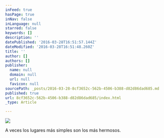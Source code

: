 ```yaml
---
inFeed: true
hasPage: true
inNav: false
inLanguage: null
starred: false
keywords: []
description: ''
datePublished: '2016-03-28T16:51:57.144Z'
dateModified: '2016-03-28T16:51:48.260Z'
title: ''
author: []
authors: []
publisher:
  name: null
  domain: null
  url: null
  favicon: null
sourcePath: _posts/2016-03-28-8cf3652c-562b-4506-b388-d82d86dad685.md
published: true
url: 8cf3652c-562b-4506-b388-d82d86dad685/index.html
_type: Article

---
```

![](https://the-grid-user-content.s3-us-west-2.amazonaws.com/a85e5c3c-ff4f-44e3-b414-4f6427f6dc2a.jpg)

A veces los lugares más simples son los más hermosos.